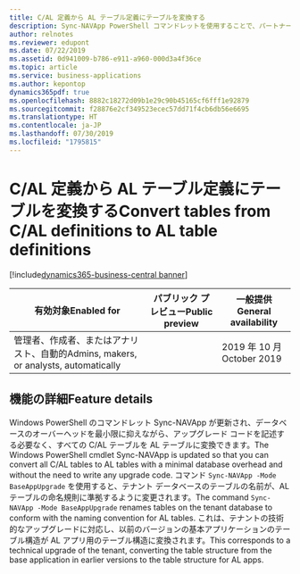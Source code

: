 ```yaml
---
title: C/AL 定義から AL テーブル定義にテーブルを変換する
description: Sync-NAVApp PowerShell コマンドレットを使用することで、パートナーは、データベースのオーバーヘッドを最小限に抑えながら、アップグレード コードを記述する必要なく、C/AL で定義されたデータベース内のすべてのテーブルを AL で定義されたテーブルに変換できます。
author: relnotes
ms.reviewer: edupont
ms.date: 07/22/2019
ms.assetid: 0d941009-b786-e911-a960-000d3a4f36ce
ms.topic: article
ms.service: business-applications
ms.author: kepontop
dynamics365pdf: true
ms.openlocfilehash: 8882c18272d09b1e29c90b45165cf6fff1e92879
ms.sourcegitcommit: f28876e2cf349523ecec57dd71f4cb6db56e6695
ms.translationtype: HT
ms.contentlocale: ja-JP
ms.lasthandoff: 07/30/2019
ms.locfileid: "1795815"
---
```

# <a name="convert-tables-from-cal-definitions-to-al-table-definitions"></a><span data-ttu-id="e940c-103">C/AL 定義から AL テーブル定義にテーブルを変換する</span><span class="sxs-lookup"><span data-stu-id="e940c-103">Convert tables from C/AL definitions to AL table definitions</span></span>
[!include[dynamics365-business-central banner](../includes/dynamics365-business-central.md)]

| <span data-ttu-id="e940c-104">有効対象</span><span class="sxs-lookup"><span data-stu-id="e940c-104">Enabled for</span></span>    |  <span data-ttu-id="e940c-105">パブリック プレビュー</span><span class="sxs-lookup"><span data-stu-id="e940c-105">Public preview</span></span> | <span data-ttu-id="e940c-106">一般提供</span><span class="sxs-lookup"><span data-stu-id="e940c-106">General availability</span></span> | 
| ---------- | ---------- |---------- |
|<span data-ttu-id="e940c-107">管理者、作成者、またはアナリスト、自動的</span><span class="sxs-lookup"><span data-stu-id="e940c-107">Admins, makers, or analysts, automatically</span></span>|| <span data-ttu-id="e940c-108">2019 年 10 月</span><span class="sxs-lookup"><span data-stu-id="e940c-108">October 2019</span></span>|






## <a name="feature-details"></a><span data-ttu-id="e940c-109">機能の詳細</span><span class="sxs-lookup"><span data-stu-id="e940c-109">Feature details</span></span>
<!--feature detail start -->
<span data-ttu-id="e940c-110">Windows PowerShell のコマンドレット Sync-NAVApp が更新され、データベースのオーバーヘッドを最小限に抑えながら、アップグレード コードを記述する必要なく、すべての C/AL テーブルを AL テーブルに変換できます。</span><span class="sxs-lookup"><span data-stu-id="e940c-110">The Windows PowerShell cmdlet Sync-NAVApp is updated so that you can convert all C/AL tables to AL tables with a minimal database overhead and without the need to write any upgrade code.</span></span> <span data-ttu-id="e940c-111">コマンド `Sync-NAVApp -Mode BaseAppUpgrade` を使用すると、テナント データベースのテーブルの名前が、AL テーブルの命名規則に準拠するように変更されます。</span><span class="sxs-lookup"><span data-stu-id="e940c-111">The command `Sync-NAVApp -Mode BaseAppUpgrade` renames tables on the tenant database to conform with the naming convention for AL tables.</span></span> <span data-ttu-id="e940c-112">これは、テナントの技術的なアップグレードに対応し、以前のバージョンの基本アプリケーションのテーブル構造が AL アプリ用のテーブル構造に変換されます。</span><span class="sxs-lookup"><span data-stu-id="e940c-112">This corresponds to a technical upgrade of the tenant, converting the table structure from the base application in earlier versions to the table structure for AL apps.</span></span>
<!--feature detail end -->











